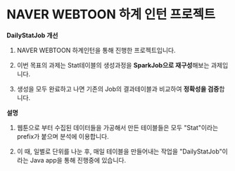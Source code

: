 # NAVER WEBTOON 하계 인턴 프로젝트

**DailyStatJob 개선**

1) NAVER WEBTOON 하계인턴을 통해 진행한 프로젝트입니다.

2) 이번 목표의 과제는 Stat테이블의 생성과정을 **SparkJob으로 재구성**해보는 과제입니다.

3) 생성을 모두 완료하고 나면 기존의 Job의 결과테이블과 비교하여 **정확성을 검증**합니다. 

**설명**

1) 웹툰으로 부터 수집된 데이터들을 가공해서 만든 테이블들은 모두 "Stat"이라는 prefix가 붙으며 분석에 이용합니다.

2) 이 때, 일별로 단위를 나눈 후, 매일 테이블을 만들어내는 작업을 "DailyStatJob"이라는 Java app을 통해 진행중에 있습니다. 


